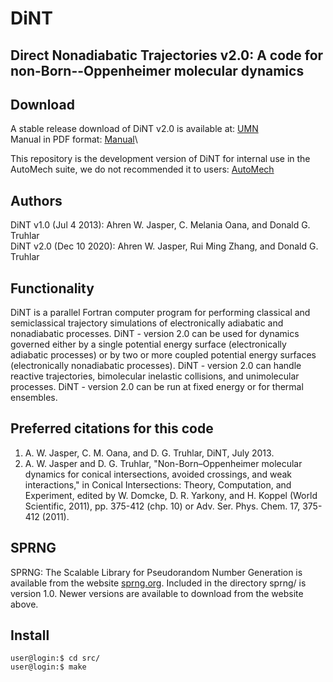 # DiNT
## Direct Nonadiabatic Trajectories v2.0: A code for non-Born--Oppenheimer molecular dynamics

## Download
A stable release download of DiNT v2.0 is available at: [UMN](https://comp.chem.umn.edu/dint/)\
Manual in PDF format: [Manual](https://comp.chem.umn.edu/dint/Dint_v2.0_manual.pdf)\

This repository is the development version of DiNT for internal use in the AutoMech suite, we do not recommended it to users: [AutoMech](https://github.com/Auto-Mech/DiNT)

## Authors
DiNT v1.0 (Jul 4 2013): Ahren W. Jasper, C. Melania Oana, and Donald G. Truhlar\
DiNT v2.0 (Dec 10 2020): Ahren W. Jasper, Rui Ming Zhang, and Donald G. Truhlar

## Functionality
DiNT is a parallel Fortran computer program for performing classical and semiclassical trajectory simulations of electronically adiabatic and nonadiabatic processes.
DiNT - version 2.0 can be used for dynamics governed either by a single potential energy surface (electronically adiabatic processes) or by two or more coupled potential energy surfaces (electronically nonadiabatic processes).
DiNT - version 2.0 can handle reactive trajectories, bimolecular inelastic collisions, and unimolecular processes.
DiNT - version 2.0 can be run at fixed energy or for thermal ensembles.

## Preferred citations for this code
 1. A. W. Jasper, C. M. Oana, and D. G. Truhlar, DiNT, July 2013.
 2. A. W. Jasper and D. G. Truhlar, "Non-Born–Oppenheimer molecular dynamics for conical intersections, avoided crossings, and weak interactions," in Conical Intersections: Theory, Computation, and Experiment, edited by W. Domcke, D. R. Yarkony, and H. Koppel (World Scientific, 2011), pp. 375-412 (chp. 10) or Adv. Ser. Phys. Chem. 17, 375-412 (2011).
  
## SPRNG
SPRNG: The Scalable Library for Pseudorandom Number Generation is available from the website [sprng.org](sprng.org).
Included in the directory sprng/ is version 1.0. Newer versions are available to download from the website above.
  
## Install
  ```console
  user@login:$ cd src/
  user@login:$ make
  ```
